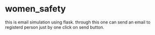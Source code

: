 # women_safety 
this is email simulation using flask. through this one can send an email to registerd person just by one click on send button.
